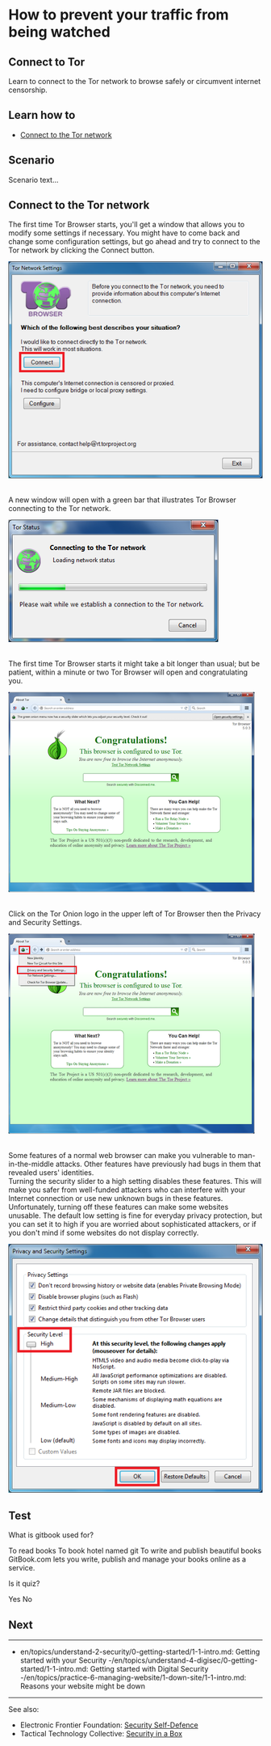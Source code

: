# How to prevent your traffic from being watched
## Connect to Tor
Learn to connect to the Tor network to browse safely or circumvent internet censorship.


## Learn how to
- [Connect to the Tor network](en/topics/tool-9-tor-browser/1-connect-to-tor/3-learn.md)


## Scenario
Scenario text...

## Connect to the Tor network
The first time Tor Browser starts, you'll get a window that allows you to modify some settings if necessary. You might have to come back and change some configuration settings, but go ahead and try to connect to the Tor network by clicking the Connect button.

![](009e.png)

<br>
A new window will open with a green bar that illustrates Tor Browser connecting to the Tor network.

![](010.png)

<br>
The first time Tor Browser starts it might take a bit longer than usual; but be patient, within a minute or two Tor Browser will open and congratulating you.

![](12.png)

<br>
Click on the Tor Onion logo in the upper left of Tor Browser then the Privacy and Security Settings.

![](12e.png)

<br>
Some features of a normal web browser can make you vulnerable to man-in-the-middle attacks. Other features have previously had bugs in them that revealed users' identities.
<br>
Turning the security slider to a high setting disables these features. This will make you safer from well-funded attackers who can interfere with your Internet connection or use new unknown bugs in these features.
<br>
Unfortunately, turning off these features can make some websites unusable. The default low setting is fine for everyday privacy protection, but you can set it to high if you are worried about sophisticated attackers, or if you don't mind if some websites do not display correctly.

![](013e.png)


## Test
<quiz name="Gitbook Quiz">
    <question multiple>
        <p>What is gitbook used for?</p>
        <answer correct>To read books</answer>
        <answer>To book hotel named git</answer>
        <answer correct>To write and publish beautiful books</answer>
        <explanation>GitBook.com lets you write, publish and manage your books online as a service.</explanation>
    </question>
    <question>
        <p>Is it quiz?</p>
        <answer correct>Yes</answer>
        <answer>No</answer>
    </question>
</quiz>

## Next
---
- en/topics/understand-2-security/0-getting-started/1-1-intro.md: Getting started with your Security
-/en/topics/understand-4-digisec/0-getting-started/1-1-intro.md: Getting started with Digital Security
-/en/topics/practice-6-managing-website/1-down-site/1-1-intro.md: Reasons your website might be down
---
See also:
- Electronic Frontier Foundation: [Security Self-Defence](https://ssd.eff.org/en/)
- Tactical Technology Collective: [Security in a Box](https://securityinabox.org/en/)


